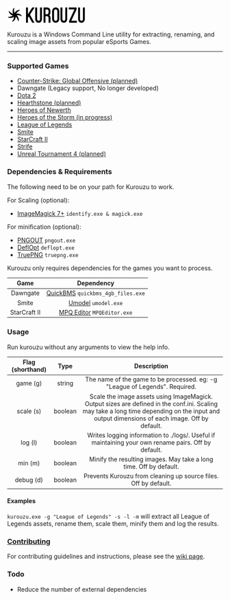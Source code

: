 ![Kurouzu Logo](Graphics/Logo/logo.png "Kurouzu Logo")

Kurouzu is a Windows Command Line utility for extracting, renaming, and scaling image assets from popular eSports Games.

* * *
### Supported Games

* [Counter-Strike: Global Offensive (planned)](http://www.counter-strike.net/ "Counter-Strike: Global Offensive")
* Dawngate (Legacy support, No longer developed)
* [Dota 2](http://www.dota2.com/ "Dota 2")
* [Hearthstone (planned)](http://www.battle.net/hearthstone/ "Hearthstone")
* [Heroes of Newerth](http://www.heroesofnewerth.com/?home "Heroes of Newerth")
* [Heroes of the Storm (in progress)](http://www.battle.net/heroes/ "Heroes of the Storm")
* [League of Legends](http://www.leagueoflegends.com/ "League of Legends")
* [Smite](http://www.hirezstudios.com/smite "Smite")
* [StarCraft II](http://www.battle.net/sc2/ "StarCraft II")
* [Strife](https://strife.com/ "Strife")
* [Unreal Tournament 4 (planned)](https://www.unrealtournament.com/ "Unreal Tournament 4")

### Dependencies & Requirements
The following need to be on your path for Kurouzu to work.

For Scaling (optional):
* [ImageMagick 7+](http://www.imagemagick.org/download/binaries/ "ImageMagick") `identify.exe & magick.exe`

For minification (optional):
* [PNGOUT](http://advsys.net/ken/utils.htm "PNGOUT") `pngout.exe`
* [DeflOpt](https://chocolatey.org/packages/DeflOpt "DeflOpt") `deflopt.exe`
* [TruePNG](http://x128.ho.ua/pngutils.html "TruePNG") `truepng.exe`

Kurouzu only requires dependencies for the games you want to process.

| Game              | Dependency                                                                                                       |
|:-----------------:|:----------------------------------------------------------------------------------------------------------------:|
| Dawngate          | [QuickBMS](http://aluigi.altervista.org/quickbms.htm/ "QuickBMS") `quickbms_4gb_files.exe`                       |
| Smite             | [Umodel](http://www.gildor.org/en/projects/umodel "Umodel") `umodel.exe`                                         |
| StarCraft II      | [MPQ Editor](http://www.zezula.net/en/mpq/download.html "MPQ Editor") `MPQEditor.exe`                            |

### Usage

Run kurouzu without any arguments to view the help info.

| Flag (shorthand) |   Type  |                                                                                          Description                                                                                         |
|:----------------:|:-------:|:--------------------------------------------------------------------------------------------------------------------------------------------------------------------------------------------:|
|     game (g)     |  string |                                                          The name of the game to be processed. eg: -g "League of Legends". Required.                                                         |
|     scale (s)    | boolean | Scale the image assets using ImageMagick. Output sizes are defined in the conf.ini. Scaling may take a long time depending on the input and output dimensions of each image. Off by default. |
|      log (l)     | boolean |                                              Writes logging information to ./logs/. Useful if maintaining your own rename pairs. Off by default.                                             |
|      min (m)     | boolean |                                                              Minify the resulting images. May take a long time. Off by default.                                                              |
|     debug (d)    | boolean |                                                                Prevents Kurouzu from cleaning up source files. Off by default.                                                               |

#### Examples
`kurouzu.exe -g "League of Legends" -s -l -m` will extract all League of Legends assets, rename them, scale them, minify them and log the results.

### [Contributing](https://github.com/Briles/Kurouzu/wiki/Contributing)

For contributing guidelines and instructions, please see the [wiki page](https://github.com/Briles/Kurouzu/wiki/Contributing).

### Todo

* Reduce the number of external dependencies
